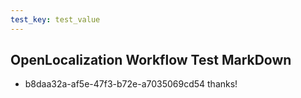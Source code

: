 ```yaml
---
test_key: test_value
---
```

## OpenLocalization Workflow Test MarkDown
* b8daa32a-af5e-47f3-b72e-a7035069cd54 
thanks!